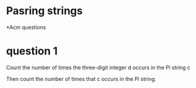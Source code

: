 # Pasring strings
*Acm questions 

# question 1
  Count the number of times the three-digit integer d occurs in
  the Pi string c

  Then count the number of times that c occurs in
  the Pi string.
